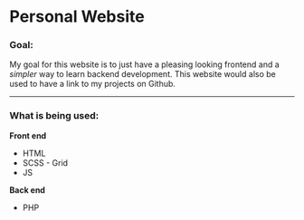 # Personal Website

### Goal:
My goal for this website is to just have a pleasing looking frontend and a *simpler* way to learn
backend development. This website would also be used to have a link to my projects on Github.

---

### What is being used:

**Front end**
- HTML
- SCSS - Grid
- JS

**Back end**
- PHP